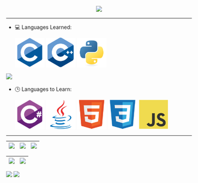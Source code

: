 <p align="center">
    <img src="https://readme-typing-svg.herokuapp.com?font=Fira+Code&pause=1000&width=435&lines=print(%22Bem+vindo+ao+meu+perfil+%22);print(%22Welcome+to+my+profile%22)">
</p>

---


- 💻 Languages Learned:

  <img src="https://github.com/devicons/devicon/blob/master/icons/c/c-original.svg" width="80" height="80"> <img src="https://github.com/devicons/devicon/blob/master/icons/cplusplus/cplusplus-original.svg" width="80" height="80"> <img src="https://github.com/devicons/devicon/blob/master/icons/python/python-original.svg" width="80" height="80">
<img src="https://cdn.jsdelivr.net/gh/devicons/devicon/icons/arduino/arduino-original-wordmark.svg">
          

- 🕒 Languages to Learn:

  <img src="https://github.com/devicons/devicon/blob/master/icons/csharp/csharp-original.svg" width="80" height="80"> <img src="https://github.com/devicons/devicon/blob/master/icons/java/java-original.svg" width="80" height="80"> <img src="https://github.com/devicons/devicon/blob/master/icons/html5/html5-original.svg" width="80" height="80"> <img src="https://github.com/devicons/devicon/blob/master/icons/css3/css3-original.svg" width="80" height="80"> <img src="https://github.com/devicons/devicon/blob/master/icons/javascript/javascript-original.svg" width="80" height="80">
  
---


| ![](http://github-profile-summary-cards.vercel.app/api/cards/stats?username=pabloleal2000&theme=nord_dark) | ![](http://github-profile-summary-cards.vercel.app/api/cards/repos-per-language?username=pabloleal2000&hide=Html&theme=nord_dark) | ![](http://github-profile-summary-cards.vercel.app/api/cards/most-commit-language?username=pabloleal2000&theme=nord_dark) |
| :-: | :-: | :-: |

| ![](http://github-profile-summary-cards.vercel.app/api/cards/profile-details?username=pabloleal2000&theme=nord_dark) | ![](https://github-readme-streak-stats.herokuapp.com/?user=pabloleal2000&hide_border=true&date_format=M%20j%5B%2C%20Y%5D&background=2D3742&stroke=2D3742&ring=6bbbca&fire=6bbbca&currStreakNum=fff&sideNums=6bbbca&currStreakLabel=6bbbca&sideLabels=fff&dates=fff) |
| :-: | :-: |

<div>
   <a href="https://www.linkedin.com/in/pablo-borba-leal-5a0b00231/" target="_blank"><img src="https://img.shields.io/badge/LinkedIn-0077B5?style=for-the-badge&logo=linkedin&logoColor=white" target="_blank"></a> 
      <a href = "mailto:meuemail"><img src="https://img.shields.io/badge/Microsoft_Outlook-0078D4?style=for-the-badge&logo=microsoft-outlook&logoColor=white" target="_blank"></a>
   
 
  </a>
